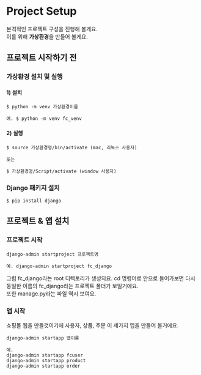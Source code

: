 # Project Setup

본격적인 프로젝트 구성을 진행해 볼게요.   
이를 위해 **가상환경**을 만들어 볼게요. 

##  프로젝트 시작하기 전 

### 가상환경 설치 및 실행 

#### 1\) 설치 

```text
$ python -m venv 가상환경이름

예. $ python -m venv fc_venv
```

#### 2\) 실행

```text
$ source 가상환경명/bin/activate (mac, 리눅스 사용자)

또는 

$ 가상환경명/Script/activate (window 사용자)
```

### Django 패키지 설치 

```text
$ pip install django
```

## 프로젝트 & 앱 설치 

### 프로젝트 시작 

```text
django-admin startproject 프로젝트명

예. django-admin startproject fc_django
```

그럼 fc\_django라는 root 디렉토리가 생성되요. cd 명령어로 안으로 들어가보면 다시 동일한 이름의 fc\_django라는 프로젝트 폴더가 보일거에요.   
또한 manage.py라는 파일 역시 보여요. 

### 앱 시작 

쇼핑몰 웹을 만들것이기에 사용자, 상품, 주문 이 세가지 앱을 만들어 볼거에요. 

```text
django-admin startapp 앱이름

예. 
django-admin startapp fcuser
django-admin startapp product
django-admin startapp order
```



